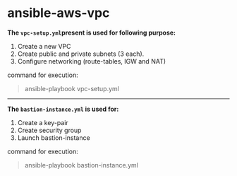 # ansible-aws-vpc
**The `vpc-setup.yml`present is used for following purpose:**
1. Create a new VPC
2. Create public and private subnets (3 each).
3. Configure networking (route-tables, IGW and NAT)

command for execution:
>ansible-playbook vpc-setup.yml

***

**The `bastion-instance.yml` is used for:**
1. Create a key-pair
2. Create security group
3. Launch bastion-instance

command for execution:
>ansible-playbook bastion-instance.yml
